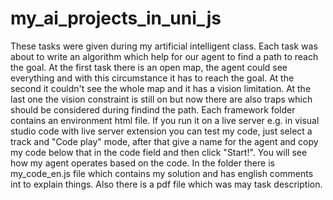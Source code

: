 # my_ai_projects_in_uni_js
These tasks were given during my artificial intelligent class. Each task was about to write an algorithm which help for our agent to find a path to reach the goal. At the first task there is an open map, the agent could see everything and with this circumstance it has to reach the goal. At the second it couldn't see the whole map and it has a vision limitation. At the last one the vision constraint is still on but now there are also traps which should be considered during findind the path. Each framework folder contains an environment html file. If you run it on a live server e.g. in visual studio code with live server extension you can test my code, just select a track and "Code play" mode, after that give a name for the agent and copy my code below that in the code field and then click "Start!". You will see how my agent operates based on the code. In the folder there is my_code_en.js file which contains my solution and has english comments int to explain things. Also there is a pdf file which was may task description.
